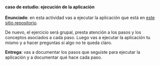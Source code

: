 #### caso de estudio: ejecución de la aplicación

**Enunciado**: en esta actividad vas a ejecutar la aplicación que está en 
[este sitio repositorio](https://github.com/juanferfranco/sfiSocketioDesktopMobile).

De nuevo, el ejercicio será grupal, presta atención a los pasos y los conceptos asociados a cada paso. 
Luego vas a ejecutar la aplicación tu mismo y a hacer preguntas si algo no te queda claro.

**Entrega**: vas a documentar los pasos que seguiste para ejecutar la aplicación y a documentar 
qué hace cada paso.